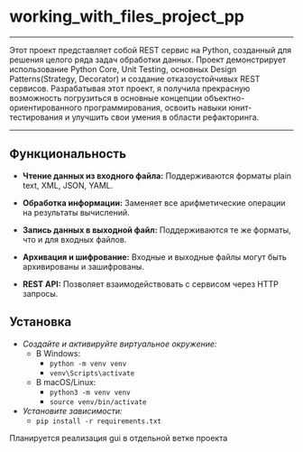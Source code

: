 # working_with_files_project_pp
******
Этот проект представляет собой REST сервис на Python, созданный для решения целого ряда задач обработки данных. Проект демонстрирует использование Python Core, Unit Testing, основных Design Patterns(Strategy, Decorator) и создание отказоустойчивых REST сервисов. Разрабатывая этот проект, я получила прекрасную возможность погрузиться в основные концепции объектно-ориентированного программирования, освоить навыки юнит-тестирования и улучшить свои умения в области рефакторинга. 
*****

## **Функциональность**
* **Чтение данных из входного файла:** Поддерживаются форматы plain text, XML, JSON, YAML.

* **Обработка информации:** Заменяет все арифметические операции на результаты вычислений.

* **Запись данных в выходной файл:** Поддерживаются те же форматы, что и для входных файлов.

* **Архивация и шифрование:** Входные и выходные файлы могут быть архивированы и зашифрованы.

* **REST API:** Позволяет взаимодействовать с сервисом через HTTP запросы.

## **Установка**
* *Создайте и активируйте виртуальное окружение:*
  + В Windows:
    - ```python -m venv venv```
    - ```venv\Scripts\activate```
  + В macOS/Linux:
    - ```python3 -m venv venv```
    - ```source venv/bin/activate```
* *Установите зависимости:*
  + ```pip install -r requirements.txt```

Планируется реализация gui в отдельной ветке проекта
